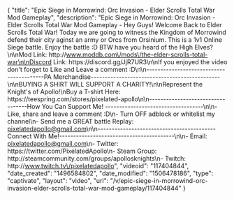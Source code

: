 {
    "title": "Epic Siege in Morrowind: Orc Invasion - Elder Scrolls Total War Mod Gameplay",
    "description": "Epic Siege in Morrowind: Orc Invasion - Elder Scrolls Total War Mod Gameplay - Hey Guys!  Welcome Back to Elder Scrolls Total War!  Today we are going to witness the Kingdom of Morrowind defend their city aginst an army or Orcs from Orsinium.  This is a 1v1 Online Siege battle.  Enjoy the battle :D BTW have you heard of the High Elves?\n\nMod Link: http:\/\/www.moddb.com\/mods\/the-elder-scrolls-total-war\n\nDiscord Link: https:\/\/discord.gg\/JjR7UR3\n\nIf you enjoyed the video don't forget to Like and Leave a comment :D\n\n-----------------------------------------PA Merchandise----------------------------------------------\n\nBUYING A SHIRT WILL SUPPORT A CHARITY!\n\nRepresent the Knight's of Apollo!\nBuy a T-shirt Here: https:\/\/teespring.com\/stores\/pixelated-apollo\n\n----------------------------------How You Can Support Me! -----------------------------------\n\n- Like, share and leave a comment :D\n- Turn OFF adblock or whitelist my channel\n- Send me a GREAT battle Replay: pixelatedapollo@gmail.com\n\n------------------------------------------Connect With Me!-----------------------------------------\n\n- Email: pixelatedapollo@gmail.com\n- Twitter: https:\/\/twitter.com\/PixelatedApollo\n- Steam Group:  http:\/\/steamcommunity.com\/groups\/apollosknights\n- Twitch: http:\/\/www.twitch.tv\/pixelatedapollo",
    "videoid": "117404844",
    "date_created": "1496584802",
    "date_modified": "1506478186",
    "type": "captivate",
    "layout": "video",
    "url": "\/v\/epic-siege-in-morrowind-orc-invasion-elder-scrolls-total-war-mod-gameplay\/117404844"
}